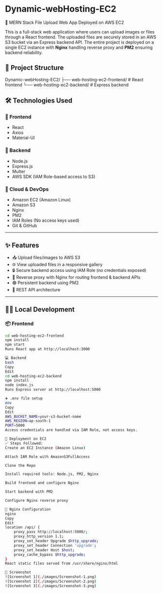 # Dynamic-webHosting-EC2
🚀 MERN Stack File Upload Web App Deployed on AWS EC2

This is a full-stack web application where users can upload images or files through a React frontend. The uploaded files are securely stored in an AWS S3 bucket via an Express backend API. The entire project is deployed on a single EC2 instance with **Nginx** handling reverse proxy and **PM2** ensuring backend reliability.


## 📂 Project Structure

Dynamic-webHosting-EC2/
├── web-hosting-ec2-frontend/ # React frontend
└── web-hosting-ec2-backend/ # Express backend


## 🛠️ Technologies Used

### 🔹 Frontend
- React
- Axios
- Material-UI

### 🔹 Backend
- Node.js
- Express.js
- Multer
- AWS SDK (IAM Role-based access to S3)

### 🔹 Cloud & DevOps
- Amazon EC2 (Amazon Linux)
- Amazon S3
- Nginx
- PM2
- IAM Roles (No access keys used)
- Git & GitHub

---

## ✨ Features

- 📤 Upload files/images to AWS S3
- 🌐 View uploaded files in a responsive gallery
- 🔒 Secure backend access using IAM Role (no credentials exposed)
- 🔁 Reverse proxy with Nginx for routing frontend & backend APIs
- 🟢 Persistent backend using PM2
- 🎯 REST API architecture

---

## 🧑‍💻 Local Development

### 📦 Frontend

```bash
cd web-hosting-ec2-frontend
npm install
npm start
Runs React app at http://localhost:3000

💻 Backend
bash
Copy
Edit
cd web-hosting-ec2-backend
npm install
node index.js
Runs Express server at http://localhost:5000

➕ .env file setup
env
Copy
Edit
AWS_BUCKET_NAME=your-s3-bucket-name
AWS_REGION=ap-south-1
PORT=5000
Access credentials are handled via IAM Role, not access keys.

🚀 Deployment on EC2
✅ Steps Followed:
Create an EC2 Instance (Amazon Linux)

Attach IAM Role with AmazonS3FullAccess

Clone the Repo

Install required tools: Node.js, PM2, Nginx

Build frontend and configure Nginx

Start backend with PM2

Configure Nginx reverse proxy

🔁 Nginx Configuration
nginx
Copy
Edit
location /api/ {
    proxy_pass http://localhost:5000/;
    proxy_http_version 1.1;
    proxy_set_header Upgrade $http_upgrade;
    proxy_set_header Connection 'upgrade';
    proxy_set_header Host $host;
    proxy_cache_bypass $http_upgrade;
}
React static files served from /usr/share/nginx/html

📸 Screenshot 
![Screenshot 1](./images/Screenshot-1.png)
![Screenshot 2](./images/Screenshot-2.png)
![Screenshot 3](./images/Screenshot-3.png)